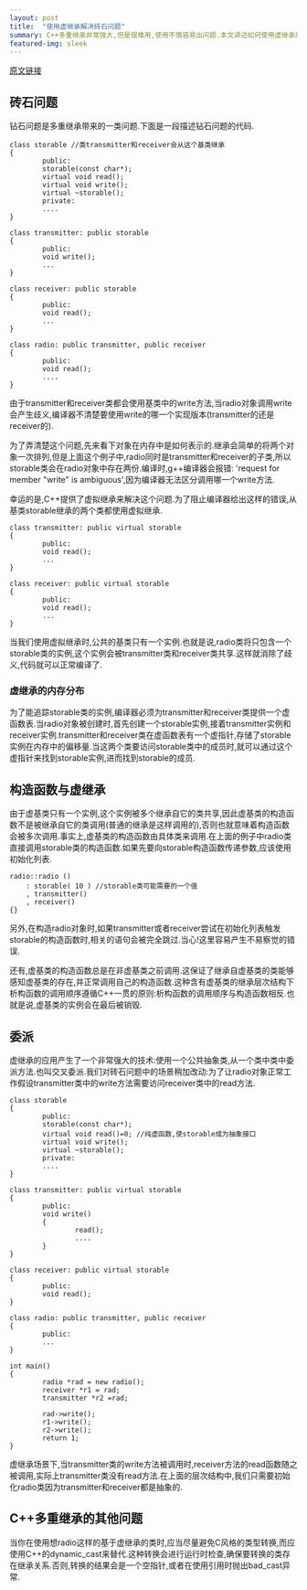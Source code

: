 ```yaml
---
layout: post
title:  "使用虚继承解决砖石问题"
summary: C++多重继承非常强大,但是很难用,使用不慎容易出问题.本文讲述如何使用虚继承来解决多重继承带来的常见问题.
featured-img: sleek
---
```


[原文链接](https://www.cprogramming.com/tutorial/virtual_inheritance.html "原文链接")

## 砖石问题 ##

钻石问题是多重继承带来的一类问题.下面是一段描述钻石问题的代码.

```
class storable //类transmitter和receiver会从这个基类继承
{
        public:
        storable(const char*);
        virtual void read();
        virtual void write(); 
        virtual ~storable();
        private:
        ....
}

class transmitter: public storable 
{
        public:
        void write();
        ...
} 
 
class receiver: public storable
{
        public:
        void read();
        ...
}
 
class radio: public transmitter, public receiver
{
        public:
        void read();
        ....
}
```

由于transmitter和receiver类都会使用基类中的write方法,当radio对象调用write会产生歧义,编译器不清楚要使用write的哪一个实现版本(transmitter的还是receiver的).

为了弄清楚这个问题,先来看下对象在内存中是如何表示的.继承会简单的将两个对象一次排列,但是上面这个例子中,radio同时是transmitter和receiver的子类,所以storable类会在radio对象中存在两份.编译时,g++编译器会报错: 'request for member "write" is ambiguous',因为编译器无法区分调用哪一个write方法.

幸运的是,C++提供了虚拟继承来解决这个问题.为了阻止编译器给出这样的错误,从基类storable继承的两个类都使用虚拟继承.

```
class transmitter: public virtual storable 
{
        public:
        void read();
        ...
} 
 
class receiver: public virtual storable
{
        public:
        void read();
        ...
} 
```

当我们使用虚拟继承时,公共的基类只有一个实例.也就是说,radio类将只包含一个storable类的实例,这个实例会被transmitter类和receiver类共享.这样就消除了歧义,代码就可以正常编译了.

### 虚继承的内存分布 ###

为了能追踪storable类的实例,编译器必须为transmitter和receiver类提供一个虚函数表.当radio对象被创建时,首先创建一个storable实例,接着transmitter实例和receiver实例.transmitter和receiver类在虚函数表有一个虚指针,存储了storable实例在内存中的偏移量.当这两个类要访问storable类中的成员时,就可以通过这个虚指针来找到storable实例,进而找到storable的成员.

## 构造函数与虚继承 ##

由于虚基类只有一个实例,这个实例被多个继承自它的类共享,因此虚基类的构造函数不是被继承自它的类调用(普通的继承是这样调用的),否则也就意味着构造函数会被多次调用.事实上,虚基类的构造函数由具体类来调用.在上面的例子中radio类直接调用storable类的构造函数.如果先要向storable构造函数传递参数,应该使用初始化列表.

```
radio::radio ()
    : storable( 10 ) //storable类可能需要的一个值 
    , transmitter()
    , receiver()
{}
```

另外,在构造radio对象时,如果transmitter或者receiver尝试在初始化列表触发storable的构造函数时,相关的语句会被完全跳过.当心!这里容易产生不易察觉的错误.

还有,虚基类的构造函数总是在非虚基类之前调用.这保证了继承自虚基类的类能够感知虚基类的存在,并正常调用自己的构造函数.这种含有虚基类的继承层次结构下析构函数的调用顺序遵循C++一贯的原则:析构函数的调用顺序与构造函数相反.也就是说,虚基类的实例会在最后被销毁.

## 委派 ##

虚继承的应用产生了一个非常强大的技术:使用一个公共抽象类,从一个类中类中委派方法.也叫交叉委派.我们对砖石问题中的场景稍加改动:为了让radio对象正常工作假设transmitter类中的write方法需要访问receiver类中的read方法.

```
class storable 
{
        public:
        storable(const char*);
        virtual void read()=0; //纯虚函数,使storable成为抽象接口
        virtual void write();
        virtual ~storable();
        private:
        ....
}
 
class transmitter: public virtual storable 
{
        public:
        void write()
        {
                read();
                ....
        }
} 
 
class receiver: public virtual storable
{
        public:
        void read();
}
 
class radio: public transmitter, public receiver
{
        public:
        ...
}
 
int main()
{
        radio *rad = new radio();
        receiver *r1 = rad;
        transmitter *r2 =rad;
 
        rad->write();
        r1->write();
        r2->write();
        return 1;
}
```

虚继承场景下,当transmitter类的write方法被调用时,receiver方法的read函数随之被调用,实际上transmitter类没有read方法.在上面的层次结构中,我们只需要初始化radio类因为transmitter和receiver都是抽象的.

## C++多重继承的其他问题 ##

当你在使用想radio这样的基于虚继承的类时,应当尽量避免C风格的类型转换,而应使用C++的dynamic_cast来替代.这种转换会进行运行时检查,确保要转换的类存在继承关系.否则,转换的结果会是一个空指针,或者在使用引用时抛出bad_cast异常.
